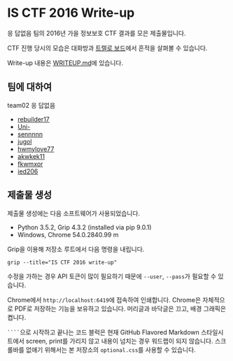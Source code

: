 # IS CTF 2016 Write-up

응 답없음 팀의 2016년 가을 정보보호 CTF 결과를 모은 제출물입니다.

CTF 진행 당시의 모습은 대화방과 [트렐로 보드](https://trello.com/b/UpzG1ItG/ctf)에서 흔적을 살펴볼 수 있습니다.

Write-up 내용은 [WRITEUP.md](WRITEUP.md)에 있습니다.

## 팀에 대하여

team02 응 답없음

* [rebuilder17](https://github.com/rebuilder17)
* [Uni-](https://github.com/Uni-)
* [sennnnn](https://github.com/sennnnn)
* [jugol](https://github.com/jugol)
* [hwmylove77](https://github.com/hwmylove77)
* [akwkek11](https://github.com/akwkek11)
* [fkwmxor](https://github.com/fkwmxor)
* [ied206](https://github.com/ied206)

## 제출물 생성

제출물 생성에는 다음 소프트웨어가 사용되었습니다.

* Python 3.5.2, Grip 4.3.2 (installed via pip 9.0.1)
* Windows, Chrome 54.0.2840.99 m

Grip을 이용해 저장소 루트에서 다음 명령을 내립니다.

`grip --title="IS CTF 2016 write-up"`

수정을 가하는 경우 API 토큰이 많이 필요하기 때문에 `--user`, `--pass`가 필요할 수 있습니다.

Chrome에서 `http://localhost:6419`에 접속하여 인쇄합니다. Chrome은 자체적으로 PDF로 저장하는 기능을 보유하고 있습니다. 머리글과 바닥글은 끄고, 배경 그래픽은 켭니다.

````` ```` `````으로 시작하고 끝나는 코드 블럭은 현재 GitHub Flavored Markdown 스타일시트에서 screen, print를 가리지 않고 내용이 넘치는 경우 워드랩이 되지 않습니다. 스크롤바를 없애기 위해서는 본 저장소의 `optional.css`를 사용할 수 있습니다.

